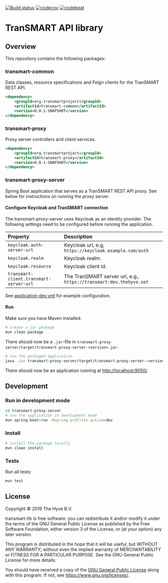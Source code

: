 [![Build status](https://travis-ci.org/thehyve/transmart-lib.svg?branch=master)](https://travis-ci.org/thehyve/transmart-lib/branches)
[![codecov](https://codecov.io/gh/thehyve/transmart-lib/branch/master/graph/badge.svg)](https://codecov.io/gh/thehyve/transmart-lib)
[![codebeat](https://codebeat.co/badges/a2b8dbaa-c40c-4045-adde-ebc7de4d8916)](https://codebeat.co/a/gijs-kant/projects/github-com-thehyve-transmart-lib-master)


# TranSMART API library

## Overview

This repository contains the following packages:

### transmart-common

Data classes, resource specifications and Feign clients for the TranSMART
REST API.
```xml
<dependency>
    <groupId>org.transmartproject</groupId>
    <artifactId>transmart-common</artifactId>
    <version>0.0.1-SNAPSHOT</version>
</dependency>
```

### transmart-proxy

Proxy server controllers and client services.
```xml
<dependency>
    <groupId>org.transmartproject</groupId>
    <artifactId>transmart-proxy</artifactId>
    <version>0.0.1-SNAPSHOT</version>
</dependency>
```

### transmart-proxy-server

Spring Boot application that serves as a TranSMART REST API proxy.
See below for instructions on running the proxy server.


#### Configure Keycloak and TranSMART connection

The transmart-proxy-server uses Keycloak as an identity provider.
The following settings need to be configured before running the application.

| Property                                | Description
|:--------------------------------------- |:--------------------------------
| `keycloak.auth-server-url`              | Keycloak url, e.g, `https://keycloak.example.com/auth`
| `keycloak.realm`                        | Keycloak realm.
| `keycloak.resource`                     | Keycloak client id.
| `transmart-client.transmart-server-url` | The TranSMART server url, e.g., `https://transmart-dev.thehyve.net`

See [application-dev.yml](transmart-proxy-server/src/main/resources/config/application-dev.yml)
for example configuration.

#### Run

Make sure you have Maven installed.
```bash
# create a jar package
mvn clean package
```
There should now be a `.jar`-file in `transmart-proxy-server/target/transmart-proxy-server-<version>.jar`.
```bash
# run the packaged application
java -jar transmart-proxy-server/target/transmart-proxy-server-<version>.jar
```

There should now be an application running at [http://localhost:9050/](http://localhost:9050/).



## Development

### Run in development mode

```bash
cd transmart-proxy-server
# run the application in development mode
mvn spring-boot:run -Dspring.profiles.active=dev
```

### Install
```bash
# install the package locally
mvn clean install
```

### Tests

Run all tests:
```bash
mvn test
```



## License

Copyright &copy; 2019  The Hyve B.V.

transmart-lib is free software: you can redistribute it and/or
modify it under the terms of the GNU General Public License as
published by the Free Software Foundation, either version 3 of
the License, or (at your option) any later version.

This program is distributed in the hope that it will be useful,
but WITHOUT ANY WARRANTY; without even the implied warranty of
MERCHANTABILITY or FITNESS FOR A PARTICULAR PURPOSE.  See the
GNU General Public License for more details.

You should have received a copy of the [GNU General Public License](LICENSE) along with this program.
If not, see https://www.gnu.org/licenses/.
